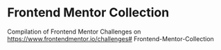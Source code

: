 # Frontend Mentor Collection

Compilation of Frontend Mentor Challenges on https://www.frontendmentor.io/challenges# Frontend-Mentor-Collection
